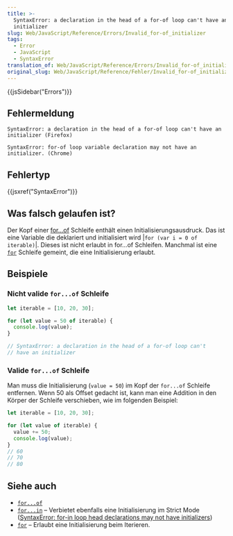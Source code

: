 ```yaml
---
title: >-
  SyntaxError: a declaration in the head of a for-of loop can't have an
  initializer
slug: Web/JavaScript/Reference/Errors/Invalid_for-of_initializer
tags:
  - Error
  - JavaScript
  - SyntaxError
translation_of: Web/JavaScript/Reference/Errors/Invalid_for-of_initializer
original_slug: Web/JavaScript/Reference/Fehler/Invalid_for-of_initializer
---
```

{{jsSidebar("Errors")}}

## Fehlermeldung

    SyntaxError: a declaration in the head of a for-of loop can't have an initializer (Firefox)

    SyntaxError: for-of loop variable declaration may not have an initializer. (Chrome)

## Fehlertyp

{{jsxref("SyntaxError")}}

## Was falsch gelaufen ist?

Der Kopf einer [for...of](/de/docs/Web/JavaScript/Reference/Statements/for...of) Schleife enthält einen Initialisierungsausdruck. Das ist eine Variable die deklariert und initialisiert wird |`for (var i = 0 of iterable)`|. Dieses ist nicht erlaubt in for...of Schleifen. Manchmal ist eine [`for`](/de/docs/Web/JavaScript/Reference/Statements/for) Schleife gemeint, die eine Initialisierung erlaubt.

## Beispiele

### Nicht valide `for...of` Schleife

```js example-bad
let iterable = [10, 20, 30];

for (let value = 50 of iterable) {
  console.log(value);
}

// SyntaxError: a declaration in the head of a for-of loop can't
// have an initializer
```

### Valide `for...of` Schleife

Man muss die Initialisierung (`value = 50`) im Kopf der `for...of` Schleife entfernen. Wenn 50 als Offset gedacht ist, kann man eine Addition in den Körper der Schleife verschieben, wie im folgenden Beispiel:

```js example-good
let iterable = [10, 20, 30];

for (let value of iterable) {
  value += 50;
  console.log(value);
}
// 60
// 70
// 80
```

## Siehe auch

- [`for...of`](/de/docs/Web/JavaScript/Reference/Statements/for...of)
- [`for...in`](/de/docs/Web/JavaScript/Reference/Statements/for...in) – Verbietet ebenfalls eine Initialisierung im Strict Mode ([SyntaxError: for-in loop head declarations may not have initializers](/de/docs/Web/JavaScript/Reference/Errors/Invalid_for-in_initializer))
- [`for`](/de/docs/Web/JavaScript/Reference/Statements/for) – Erlaubt eine Initialisierung beim Iterieren.
